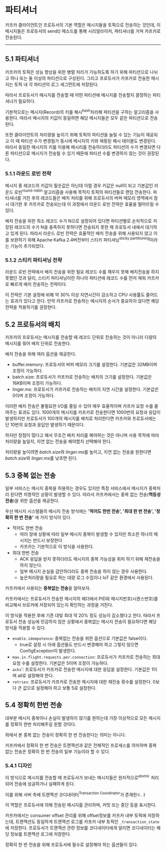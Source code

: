 # 파티셔너

카프카 클라이언트인 프로듀서의 기본 역할은 메시지들을 토픽으로 전송하는 것인데, 
이 메시지들은 프로듀서의 send() 메소드를 통해 시리얼라이저, 파티셔너를 거쳐 카프카로 전송된다.


---

## 5.1 파티셔너

카프카의 토픽은 성능 향상을 위한 병렬 처리가 가능하도록 하기 위해 파티션으로 나뉘고 하나 또는 둘 이상의 파티션으로 구성된다.
그리고 프로듀서가 카프카로 전송한 메시지는 토픽 내 각 파티션의 로그 세그먼트에 저장된다.

따라서 프로듀서가 메시지를 전송할 때 어떤 파티션에 메시지를 전송할지 결정하는 파티셔너가 필요하다.

기본적으로는 메시지(Record)의 키를 해시<sup>hash</sup>처리해 파티션을 구하는 알고리즘을 사용한다.
따라서 메시지의 키값이 동일하면 해당 메시지들은 모두 같은 파티션으로 전송된다.

또한 클라이언트의 처리량을 높이기 위해 토픽의 파티션을 늘릴 수 있는 기능이 제공되고 이 때 파티션 수가 변경됨가 동시에 메시지의 키와 매핑된 해시 테이블도 변경된다.
따라서 동일한 메시지의 키를 이용해 메시리를 전송하더라도 파티션의 수가 변경되면 다른 파티션으로 메시지가 전송될 수 있기 때문에 파티션 수를 변경하지 않는 것이 권장된다.

### 5.1.1 라운드 로빈 전략

메시지 중 레코드의 키값이 필숫값은 아닌데 이럴 경우 키값은 null이 되고 기본값인 라운드 로빈<sup>round-robin</sup> 알고리즘을 사용해 목적지 토픽의 파티션들로 랜덤 전송한다.
파티셔너를 거친 후의 레코드들은 배치 처리를 위해 프로듀서의 버퍼 메모리 영역에서 잠시 대기한 후 카프카로 전송되는데 이 과정에서 라운드 로빈 전략은 효율을 떨어뜨릴 수 있다.

배치 전송을 위한 최소 레코드 수가 N으로 설정되어 있다면 파티션별로 순차적으로 저장된 레코드의 수가 N을 충족하지 못하다면 전송되지 못한 채 프로듀서 내에서 대기하고 있게 된다.
따라서 라운드 로빈 전략은 효율적인 배치 전송을 위해 사용되지 않고 이를 보완하기 위해 Apache Kafka 2.4버전부터 스티키 파티셔닝<sup>sticky partitioning</sup>이라는 기능이 추가되었다.

### 5.1.2 스티키 파티셔닝 전략

라운드 로빈 전략에서 배치 전송을 위한 필요 레코드 수를 채우지 못해 배치전송을 하지 못했던 것과 달리,
스티키 파티셔닝이란 하나의 파티션에 레코드 수를 먼저 채워 카프카로 빠르게 배치 전송하는 전략이다.

이 전략은 기본 설정에 비해 약 30% 이상 지연시간이 감소하고 CPU 사용률도 줄어드는 효과가 있다고 한다. 만약 카프카로 전송하는 메시지의 순서가 중요하지 않다면 해당 전략을 적용하기를 권장한다.

## 5.2 프로듀서의 배치

카프카의 프로듀서는 메시지를 전송할 때 레코드 단위로 전송하는 것이 아니라 다량의 메시지를 묶어 배치 단위로 전송한다.

배치 전송을 위해 여러 옵션을 제공한다.
- buffer.memory: 프로듀서의 버퍼 메모리 크기를 설정한다. 기본값은 32MB이며 조정이 가능하다.
- batch.size: 프로듀서가 카프카로 전송하는 배치의 크기를 설정한다. 기본값은 16KB이며 조정이 가능하다.
- linger.ms: 프로듀서가 카프카로 전송하는 배치의 지연 시간을 설정한다. 기본값은 0이며 조정이 가능하다.

이러한 배치 전송은 불필요한 I/O를 줄일 수 있어 매우 효율적이며 카프카 요청 수를 줄여주는 효과도 있다.
1000개의 메시지를 카프카로 전송한다면 1000번의 요청과 응답이 발생하지만 프로듀서가 100개의 메시지를 배치로 처리한다면 카프카와 프로듀서에는 단 10번의 요청과 응답만 발생하기 때문이다.

하지만 장점이 많다고 해서 무조건 배치 처리를 해야하는 것은 아니며 사용 목적에 따라 처리량을 높일지, 지연 없는 전송을 해야할지 선택해야 한다.

처리량을 높이려면 *batch.size*와 *linger.ms*를 높이고, 지연 없는 전송을 원한다면 *batch.size*와 *linger.ms*를 낮추면 된다.

## 5.3 중복 없는 전송

일부 서비스는 메시지 중복을 허용하는 경우도 있지만 특정 서비스에서 메시지가 중복처리 된다면 치명적인 상황이 발생할 수 있다.
따라서 카프카에서는 중복 없는 전송(**멱등성 전송**)을 위한 옵션을 제공한다.

우선 메시지 시스템들의 메시지 전송 방식에는 
**'적어도 한번 전송', '최대 한 번 전송', '정확히 한 번 전송'** 세 가지 방식이 있다.

- 적어도 한번 전송
  - 여러 장애 상황에 따라 일부 메시지 중복이 발생할 수 있지만 최소한 하나의 메시지는 반드시 보장한다
  - 카프카는 기본적으로 이 방식을 사용한다.
- 최대 한번 전송
  - ACK 응답을 받지 못하더라도 메시지의 중복 가능성을 회피 하기 위해 재전송을 하지 않는다.
  - 일부 메시지 손실을 감안하더라도 중복 전송을 하지 않는 경우 사용한다.
  - 높은처리량을 필요로 하는 대량 로그 수집이나 IoT 같은 환경에서 사용된다.

카프카에서 사용되는 **중복없는 전송**을 알아보자.

카프카에서는 프로듀서가 전송한 메시지의 헤더에서 PID와 메시지번호(시퀀스번호)를 비교해서 브로커에 저장되어 있는지 확인하는 과정을 거친다.

이 방식을 적용한 후에 기존 대빛 최대 약 20% 정도 성능이 감소했다고 한다.
따라서 프로듀서 전송 성능에 민감하지 않은 상황에서 중복없는 메시지 전송이 필요하다면 해당 방식을 적용할 수 있다.

- `enable.idempotence`: 중복없는 전송을 위한 옵션으로 기본값은 false이다.
  - true로 설정 시 아래 옵션들도 반드시 변경해야 하고 그렇지 않으면 ConfigException이 발생한다.
- `max.in.flight.requests.per.connection`: 프로듀서가 카프카로 전송하는 최대 요청 수를 설정한다. 기본값은 5이며 조정이 가능하다.
- `acks`': 프로듀서가 카프카로 전송한 메시지에 대한 응답을 설정한다. 기본값은 1이며 all로 설정해야 한다.
- `retries`: 프로듀서가 카프카로 전송한 메시지에 대한 재전송 횟수를 설정한다. 0보다 큰 값으로 설정해야 하고 보통 5로 설정한다.

## 5.4 정확히 한번 전송

대부분 메시지 중복이나 손실이 발생하지 않기를 원하는데 가장 이상적으로 모든 메시지를 정확히 한번 처리해주길 원할 것이다.

위에서 본 중복 없는 전송이 정확히 한 번 전송한다는 의미는 아니다.

카프카에서 정확히 한 번 전송은 트랜잭션과 같은 전체적인 프로세스를 의미하며 중복 없는 전송은 정확히 한 번 전송의 일부 기능이라 할 수 있다.

### 5.4.1 디자인
이 방식으로 메시지를 전송할 때 프로듀서가 보내는 메시지들은 원자적으로<sup>atomic</sup> 처리되어 전송에 성공하거나 실패하게 된다.

이를 위해 서버 측에 트랜잭션 코디네이터<sup>Transaction Coordinator</sup>가 존재한ㄷ.ㅏ

이 역할은 프로듀서에 의해 전송된 메시지를 관리하며, 커밋 또는 중단 등을 표시한다.

카프카에서는 consumer offset 관리를 위해 offset정보를 카프카 내부 토픽에 저장하는데, 트랜잭션도 동일하게 트랜잭션 로그를 카프카 내부 토픽인 `_transaction_state`에 저장한다.
프로듀서가 트랜잭션 관련 정보를 코디네이터에게 알리면 코디네이터는 해당 정보를 트랜잭션 로그에 저장한다.

정확히 한 번 전송을 위해 프로듀서에 필수로 설정해야 하는 옵션들이 있다.